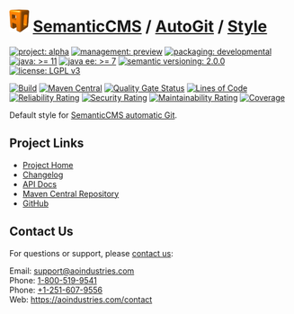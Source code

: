 # [<img src="ao-logo.png" alt="AO Logo" width="35" height="40">](https://github.com/ao-apps) [SemanticCMS](https://github.com/ao-apps/semanticcms) / [AutoGit](https://github.com/ao-apps/semanticcms-autogit) / [Style](https://github.com/ao-apps/semanticcms-autogit-style)

[![project: alpha](https://semanticcms.com/ao-badges/project-alpha.svg)](https://aoindustries.com/life-cycle#project-alpha)
[![management: preview](https://semanticcms.com/ao-badges/management-preview.svg)](https://aoindustries.com/life-cycle#management-preview)
[![packaging: developmental](https://semanticcms.com/ao-badges/packaging-developmental.svg)](https://aoindustries.com/life-cycle#packaging-developmental)  
[![java: &gt;= 11](https://semanticcms.com/ao-badges/java-11.svg)](https://docs.oracle.com/en/java/javase/11/)
[![java ee: &gt;= 7](https://semanticcms.com/ao-badges/javaee-7.svg)](https://docs.oracle.com/javaee/7/)
[![semantic versioning: 2.0.0](https://semanticcms.com/ao-badges/semver-2.0.0.svg)](http://semver.org/spec/v2.0.0.html)
[![license: LGPL v3](https://semanticcms.com/ao-badges/license-lgpl-3.0.svg)](https://www.gnu.org/licenses/lgpl-3.0)

[![Build](https://github.com/ao-apps/semanticcms-autogit-style/workflows/Build/badge.svg?branch=master)](https://github.com/ao-apps/semanticcms-autogit-style/actions?query=workflow%3ABuild)
[![Maven Central](https://maven-badges.herokuapp.com/maven-central/com.semanticcms/semanticcms-autogit-style/badge.svg)](https://maven-badges.herokuapp.com/maven-central/com.semanticcms/semanticcms-autogit-style)
[![Quality Gate Status](https://sonarcloud.io/api/project_badges/measure?branch=master&project=com.semanticcms%3Asemanticcms-autogit-style&metric=alert_status)](https://sonarcloud.io/dashboard?branch=master&id=com.semanticcms%3Asemanticcms-autogit-style)
[![Lines of Code](https://sonarcloud.io/api/project_badges/measure?branch=master&project=com.semanticcms%3Asemanticcms-autogit-style&metric=ncloc)](https://sonarcloud.io/component_measures?branch=master&id=com.semanticcms%3Asemanticcms-autogit-style&metric=ncloc)  
[![Reliability Rating](https://sonarcloud.io/api/project_badges/measure?branch=master&project=com.semanticcms%3Asemanticcms-autogit-style&metric=reliability_rating)](https://sonarcloud.io/component_measures?branch=master&id=com.semanticcms%3Asemanticcms-autogit-style&metric=Reliability)
[![Security Rating](https://sonarcloud.io/api/project_badges/measure?branch=master&project=com.semanticcms%3Asemanticcms-autogit-style&metric=security_rating)](https://sonarcloud.io/component_measures?branch=master&id=com.semanticcms%3Asemanticcms-autogit-style&metric=Security)
[![Maintainability Rating](https://sonarcloud.io/api/project_badges/measure?branch=master&project=com.semanticcms%3Asemanticcms-autogit-style&metric=sqale_rating)](https://sonarcloud.io/component_measures?branch=master&id=com.semanticcms%3Asemanticcms-autogit-style&metric=Maintainability)
[![Coverage](https://sonarcloud.io/api/project_badges/measure?branch=master&project=com.semanticcms%3Asemanticcms-autogit-style&metric=coverage)](https://sonarcloud.io/component_measures?branch=master&id=com.semanticcms%3Asemanticcms-autogit-style&metric=Coverage)

Default style for [SemanticCMS automatic Git](https://github.com/ao-apps/semanticcms-autogit).

## Project Links
* [Project Home](https://semanticcms.com/autogit/style/)
* [Changelog](https://semanticcms.com/autogit/style/changelog)
* [API Docs](https://semanticcms.com/autogit/style/apidocs/)
* [Maven Central Repository](https://search.maven.org/artifact/com.semanticcms/semanticcms-autogit-style)
* [GitHub](https://github.com/ao-apps/semanticcms-autogit-style)

## Contact Us
For questions or support, please [contact us](https://aoindustries.com/contact):

Email: [support@aoindustries.com](mailto:support@aoindustries.com)  
Phone: [1-800-519-9541](tel:1-800-519-9541)  
Phone: [+1-251-607-9556](tel:+1-251-607-9556)  
Web: https://aoindustries.com/contact
